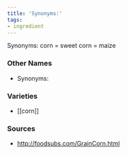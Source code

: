 ```yaml
---
title: 'Synonyms:'
tags:
- ingredient
---
```

Synonyms: corn = sweet corn = maize

### Other Names

* Synonyms:

### Varieties

* [[corn]]

### Sources
* http://foodsubs.com/GrainCorn.html
